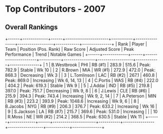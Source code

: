 # Top Contributors - 2007

## Overall Rankings

+------+-------------+------+----------------------+-----------+----------------+------------------+------------+---------------+
| Rank | Player      | Team | Position (Pos. Rank) | Raw Score | Adjusted Score | Peak Performance | Trend      | Notable Games |
+------+-------------+------+----------------------+-----------+----------------+------------------+------------+---------------+
| 1    | B.Westbrook | PHI  | RB (#1)              | 283.9     | 515.6          | Peak: 782.9      | Stable     | Wk 10         |
| 2    | R.Brown     | MIA  | WR (#1)              | 272.9     | 472.0          | Peak: 868.3      | Decreasing | Wk 3          |
| 3    | L.Tomlinson | LAC  | RB (#2)              | 267.1     | 460.8          | Peak: 869.0      | Increasing | Wk 6, 14, 13  |
| 4    | C.Portis    | WAS  | RB (#4)              | 222.0     | 404.2          | Peak: 619.3      | Stable     | Wk 9          |
| 5    | J.Addai     | IND  | RB (#5)              | 219.8     | 397.0          | Peak: 751.7      | Decreasing | Wk 9, 8       |
| 6    | J.Lewis     | CLE  | RB (#6)              | 215.9     | 394.3          | Peak: 743.4      | Increasing | Wk 9, 2, 14   |
| 7    | A.Peterson  | MIN  | RB (#3)              | 223.2     | 393.9          | Peak: 1048.6     | Increasing | Wk 9, 6       |
| 8    | B.Jacobs    | NYG  | RB (#9)              | 206.3     | 376.7          | Peak: 633.2      | Increasing | Wk 16         |
| 9    | S.Jackson   | LA   | RB (#7)              | 215.7     | 369.6          | Peak: 531.0      | Increasing |               |
| 10   | R.Moss      | NE   | WR (#2)              | 214.2     | 368.5          | Peak: 630.5      | Stable     | Wk 11         |
+------+-------------+------+----------------------+-----------+----------------+------------------+------------+---------------+

